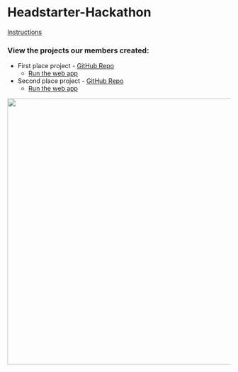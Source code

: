 # Headstarter-Hackathon

[Instructions](https://docs.google.com/document/d/1pE8UWcivqbYcP3KYR5T86eIr9BWAMSen-Ak7pSgQqQQ/edit?usp=sharing)

### View the projects our members created:
- First place project - [GitHub Repo](https://github.com/jakeenea51/Headstarter-Student-Analysis-Dashboard)
  - [Run the web app](https://jakeenea51-headstarter-student-analysis-dashboard-app-egcmeq.streamlit.app/)
- Second place project - [GitHub Repo](https://github.com/adonitakos/Headstarter-Hackathon)
  - [Run the web app](https://adonitakos-headstarter-hackathon-webapp-ov8now.streamlit.app/)

<img src="https://user-images.githubusercontent.com/43652410/200216545-4a37d7a5-1f6e-4336-92de-25f851465c80.JPG" width="600px">

